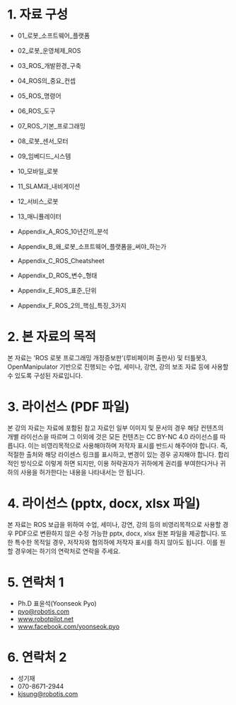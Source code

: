 # 1. 자료 구성
* 01_로봇_소프트웨어_플랫폼
* 02_로봇_운영체제_ROS
* 03_ROS_개발환경_구축
* 04_ROS의_중요_컨셉
* 05_ROS_명령어
* 06_ROS_도구
* 07_ROS_기본_프로그래밍
* 08_로봇_센서_모터
* 09_임베디드_시스템
* 10_모바일_로봇
* 11_SLAM과_내비게이션
* 12_서비스_로봇
* 13_매니퓰레이터

* Appendix_A_ROS_10년간의_분석
* Appendix_B_왜_로봇_소프트웨어_플랫폼을_써야_하는가
* Appendix_C_ROS_Cheatsheet
* Appendix_D_ROS_변수_형태
* Appendix_E_ROS_표준_단위
* Appendix_F_ROS_2의_핵심_특징_3가지

# 2. 본 자료의 목적
본 자료는 'ROS 로봇 프로그래밍 개정증보판'(루비페이퍼 출판사) 및 터틀봇3, OpenManipulator 기반으로 진행되는 수업, 세미나, 강연, 강의 보조 자료 등에 사용할 수 있도록 구성된 자료입니다. 

# 3. 라이선스 (PDF 파일)
본 강의 자료는 자료에 포함된 참고 자료인 일부 이미지 및 문서의 경우 해당 컨텐츠의 개별 라이선스을 따르며 그 이외에 것은 모든 컨텐츠는 CC BY-NC 4.0 라이선스를 따릅니다. 이는 비영리목적으로 사용해야하며 저작자 표시를 반드시 해주어야 합니다. 즉, 적절한 출처와 해당 라이센스 링크를 표시하고, 변경이 있는 경우 공지해야 합니다. 합리적인 방식으로 이렇게 하면 되지만, 이용 허락권자가 귀하에게 권리를 부여한다거나 귀하의 사용을 허가한다는 내용을 나타내서는 안 됩니다.

# 4. 라이선스 (pptx, docx, xlsx 파일)
본 자료는 ROS 보급을 위하여 수업, 세미나, 강연, 강의 등의 비영리목적으로 사용할 경우 PDF으로 변환하지 않은 수정 가능한 pptx, docx, xlsx 원본 파일을 제공합니다. 또한 특수한 목적일 경우, 저작자와 협의하에 저작자 표시를 하지 않아도 됩니다. 이를 원할 경우에는 하기의 연락처로 연락을 주세요.

# 5. 연락처 1
- Ph.D 표윤석(Yoonseok Pyo)
- pyo@robotis.com
- www.robotpilot.net
- www.facebook.com/yoonseok.pyo

# 6. 연락처 2
- 성기재
- 070-8671-2944
- kjsung@robotis.com
